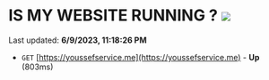 # IS MY WEBSITE RUNNING ? [![](https://img.shields.io/static/v1?label=Sponsor&message=%E2%9D%A4&logo=GitHub&color=%23fe8e86)](https://github.com/sponsors/<username>)

Last updated: **6/9/2023, 11:18:26 PM**

- `GET` [https://youssefservice.me](https://youssefservice.me) - **Up** (803ms)
